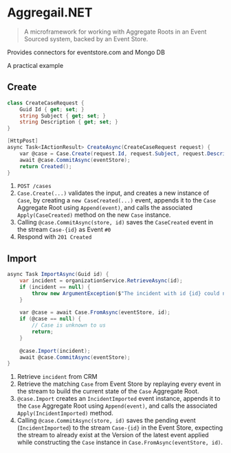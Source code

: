 # Aggregail.NET

> A microframework for working with Aggregate Roots in an Event Sourced system, backed by an Event Store.

Provides connectors for eventstore.com and Mongo DB

A practical example

## Create
```c#
class CreateCaseRequest {
    Guid Id { get; set; }
    string Subject { get; set; }
    string Description { get; set; }
}

[HttpPost]
async Task<IActionResult> CreateAsync(CreateCaseRequest request) {
    var @case = Case.Create(request.Id, request.Subject, request.Description);
    await @case.CommitAsync(eventStore);
    return Created();
}
```

 1) `POST /cases`
 2) `Case.Create(...)` validates the input, and creates a new instance of `Case`, by creating a `new CaseCreated(...)` event, 
 appends it to the `Case` Aggregate Root using `Append(event)`, and calls the associated `Apply(CaseCreated)` method on the 
 new `Case` instance.
 3) Calling `@case.CommitAsync(store, id)` saves the `CaseCreated` event in the stream `Case-{id}` as Event `#0`
 4) Respond with `201 Created`

## Import
```c#
async Task ImportAsync(Guid id) {
    var incident = organizationService.RetrieveAsync(id);
    if (incident == null) {
        throw new ArgumentException($"The incident with id {id} could not be found", nameof(id));
    }
    
    var @case = await Case.FromAsync(eventStore, id);
    if (@case == null) {
        // Case is unknown to us
        return;
    }
    
    @case.Import(incident);
    await @case.CommitAsync(eventStore);
}
```
 1) Retrieve `incident` from CRM
 2) Retrieve the matching `Case` from Event Store by replaying every event in the stream to build the current state of 
 the `Case` Aggregate Root.
 3) `@case.Import` creates an `IncidentImported` event instance, appends it to the `Case` Aggregate Root using `Append(event)`, 
 and calls the associated `Apply(IncidentImported)` method.
 4) Calling `@case.CommitAsync(store, id)` saves the pending event (`IncidentImported`) to the stream `Case-{id}` in the 
 Event Store, expecting the stream to already exist at the Version of the latest event applied while constructing the `Case` 
 instance in `Case.FromAsync(eventStore, id)`.

 